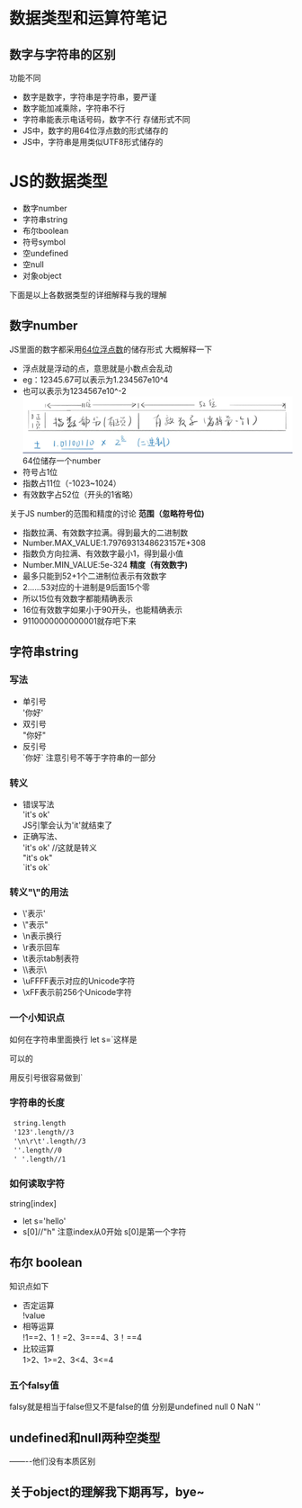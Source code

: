 # 数据类型和运算符笔记
## 数字与字符串的区别
功能不同
* 数字是数字，字符串是字符串，要严谨
* 数字能加减乘除，字符串不行
* 字符串能表示电话号码，数字不行
存储形式不同
* JS中，数字的用64位浮点数的形式储存的
* JS中，字符串是用类似UTF8形式储存的

# JS的数据类型
* 数字number
* 字符串string
* 布尔boolean
* 符号symbol
* 空undefined
* 空null
* 对象object

下面是以上各数据类型的详细解释与我的理解

## 数字number
JS里面的数字都采用[64位浮点数](https://zh.wikipedia.org/w/index.php?sort=relevance&search=64%E4%BD%8D%E6%B5%AE%E7%82%B9%E6%95%B0&title=Special:%E6%90%9C%E7%B4%A2&profile=advanced&fulltext=1&advancedSearch-current=%7B%7D&ns0=1)的储存形式
大概解释一下
* 浮点就是浮动的点，意思就是小数点会乱动
* eg：12345.67可以表示为1.234567e10^4
* 也可以表示为1234567e10^-2
![64位浮点数](../../static/images/64位浮点数.png)
64位储存一个number
* 符号占1位
* 指数占11位（-1023~1024）
* 有效数字占52位（开头的1省略）

关于JS number的范围和精度的讨论
**范围（忽略符号位)**
* 指数拉满、有效数字拉满。得到最大的二进制数
* Number.MAX_VALUE:1.7976931348623157E+308
* 指数负方向拉满、有效数字最小1，得到最小值
* Number.MIN_VALUE:5e-324
**精度（有效数字)**
* 最多只能到52+1个二进制位表示有效数字
* 2……53对应的十进制是9后面15个零
* 所以15位有效数字都能精确表示
* 16位有效数字如果小于90开头，也能精确表示
* 9110000000000001就存吧下来

## 字符串string
### 写法
* 单引号<div>
'你好'
* 双引号<div>
"你好"
* 反引号<div>
\`你好`
注意引号不等于字符串的一部分<div>
### 转义<div>
* 错误写法<div>
'it's ok'<div>
JS引擎会认为'it'就结束了
* 正确写法、<div>
'it\'s ok' //这就是转义<div>
"it's ok"<div>
\`it's ok`

### 转义"\\"的用法
* \\'表示'
* \\"表示"
* \\n表示换行
* \\r表示回车
* \\t表示tab制表符
* \\\表示\
* \\uFFFF表示对应的Unicode字符
* \\xFF表示前256个Unicode字符
  
### 一个小知识点

如何在字符串里面换行
let s=\`这样是<div>可以的<div>

用反引号很容易做到\`
### 字符串的长度
```
 string.length
 '123'.length//3
 '\n\r\t'.length//3
 ''.length//0
 ' '.length//1
 ```
 ### 如何读取字符
 string[index]
 * let s='hello'
 * s[0]//"h"
 注意index从0开始
 s[0]是第一个字符

## 布尔 boolean
知识点如下
* 否定运算<div>
!value
* 相等运算<div>
!1==2、1！=2、3===4、3！==4
* 比较运算<div>
1>2、1>=2、3<4、3<=4
### 五个falsy值
falsy就是相当于false但又不是false的值
分别是undefined null 0 NaN ''

## undefined和null两种空类型

——--他们没有本质区别

## 关于object的理解我下期再写，bye~




  
  